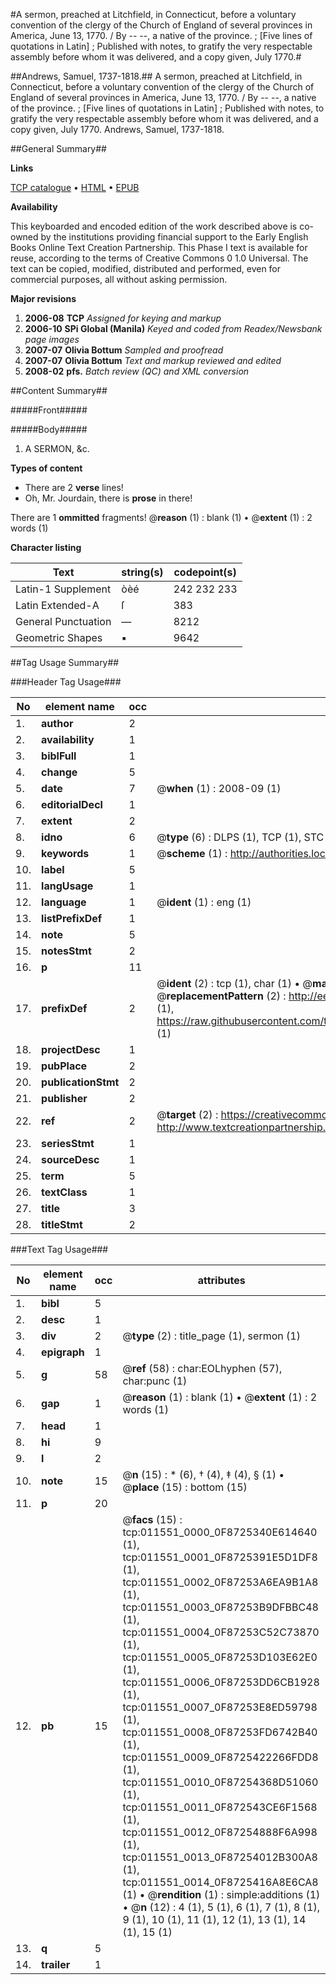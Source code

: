 #A sermon, preached at Litchfield, in Connecticut, before a voluntary convention of the clergy of the Church of England of several provinces in America, June 13, 1770. / By -- --, a native of the province. ; [Five lines of quotations in Latin] ; Published with notes, to gratify the very respectable assembly before whom it was delivered, and a copy given, July 1770.#

##Andrews, Samuel, 1737-1818.##
A sermon, preached at Litchfield, in Connecticut, before a voluntary convention of the clergy of the Church of England of several provinces in America, June 13, 1770. / By -- --, a native of the province. ; [Five lines of quotations in Latin] ; Published with notes, to gratify the very respectable assembly before whom it was delivered, and a copy given, July 1770.
Andrews, Samuel, 1737-1818.

##General Summary##

**Links**

[TCP catalogue](http://www.ota.ox.ac.uk/tcp/)  • 
[HTML](http://tei.it.ox.ac.uk/tcp/Texts-HTML/free/N09/N09048.html)  • 
[EPUB](http://tei.it.ox.ac.uk/tcp/Texts-EPUB/free/N09/N09048.epub)

**Availability**

This keyboarded and encoded edition of the
	       work described above is co-owned by the institutions
	       providing financial support to the Early English Books
	       Online Text Creation Partnership. This Phase I text is
	       available for reuse, according to the terms of Creative
	       Commons 0 1.0 Universal. The text can be copied,
	       modified, distributed and performed, even for
	       commercial purposes, all without asking permission.

**Major revisions**

1. __2006-08__ __TCP__ *Assigned for keying and markup*
1. __2006-10__ __SPi Global (Manila)__ *Keyed and coded from Readex/Newsbank page images*
1. __2007-07__ __Olivia Bottum__ *Sampled and proofread*
1. __2007-07__ __Olivia Bottum__ *Text and markup reviewed and edited*
1. __2008-02__ __pfs.__ *Batch review (QC) and XML conversion*

##Content Summary##

#####Front#####

#####Body#####

1. A SERMON, &c.

**Types of content**

  * There are 2 **verse** lines!
  * Oh, Mr. Jourdain, there is **prose** in there!

There are 1 **ommitted** fragments! 
 @__reason__ (1) : blank (1)  •  @__extent__ (1) : 2 words (1)

**Character listing**


|Text|string(s)|codepoint(s)|
|---|---|---|
|Latin-1 Supplement|òèé|242 232 233|
|Latin Extended-A|ſ|383|
|General Punctuation|—|8212|
|Geometric Shapes|▪|9642|

##Tag Usage Summary##

###Header Tag Usage###

|No|element name|occ|attributes|
|---|---|---|---|
|1.|__author__|2||
|2.|__availability__|1||
|3.|__biblFull__|1||
|4.|__change__|5||
|5.|__date__|7| @__when__ (1) : 2008-09 (1)|
|6.|__editorialDecl__|1||
|7.|__extent__|2||
|8.|__idno__|6| @__type__ (6) : DLPS (1), TCP (1), STC (1), NOTIS (1), IMAGE-SET (1), EVANS-CITATION (1)|
|9.|__keywords__|1| @__scheme__ (1) : http://authorities.loc.gov/ (1)|
|10.|__label__|5||
|11.|__langUsage__|1||
|12.|__language__|1| @__ident__ (1) : eng (1)|
|13.|__listPrefixDef__|1||
|14.|__note__|5||
|15.|__notesStmt__|2||
|16.|__p__|11||
|17.|__prefixDef__|2| @__ident__ (2) : tcp (1), char (1)  •  @__matchPattern__ (2) : ([0-9\-]+):([0-9IVX]+) (1), (.+) (1)  •  @__replacementPattern__ (2) : http://eebo.chadwyck.com/downloadtiff?vid=$1&page=$2 (1), https://raw.githubusercontent.com/textcreationpartnership/Texts/master/tcpchars.xml#$1 (1)|
|18.|__projectDesc__|1||
|19.|__pubPlace__|2||
|20.|__publicationStmt__|2||
|21.|__publisher__|2||
|22.|__ref__|2| @__target__ (2) : https://creativecommons.org/publicdomain/zero/1.0/ (1), http://www.textcreationpartnership.org/docs/. (1)|
|23.|__seriesStmt__|1||
|24.|__sourceDesc__|1||
|25.|__term__|5||
|26.|__textClass__|1||
|27.|__title__|3||
|28.|__titleStmt__|2||


###Text Tag Usage###

|No|element name|occ|attributes|
|---|---|---|---|
|1.|__bibl__|5||
|2.|__desc__|1||
|3.|__div__|2| @__type__ (2) : title_page (1), sermon (1)|
|4.|__epigraph__|1||
|5.|__g__|58| @__ref__ (58) : char:EOLhyphen (57), char:punc (1)|
|6.|__gap__|1| @__reason__ (1) : blank (1)  •  @__extent__ (1) : 2 words (1)|
|7.|__head__|1||
|8.|__hi__|9||
|9.|__l__|2||
|10.|__note__|15| @__n__ (15) : * (6), † (4), ‡ (4), § (1)  •  @__place__ (15) : bottom (15)|
|11.|__p__|20||
|12.|__pb__|15| @__facs__ (15) : tcp:011551_0000_0F8725340E614640 (1), tcp:011551_0001_0F8725391E5D1DF8 (1), tcp:011551_0002_0F87253A6EA9B1A8 (1), tcp:011551_0003_0F87253B9DFBBC48 (1), tcp:011551_0004_0F87253C52C73870 (1), tcp:011551_0005_0F87253D103E62E0 (1), tcp:011551_0006_0F87253DD6CB1928 (1), tcp:011551_0007_0F87253E8ED59798 (1), tcp:011551_0008_0F87253FD6742B40 (1), tcp:011551_0009_0F8725422266FDD8 (1), tcp:011551_0010_0F87254368D51060 (1), tcp:011551_0011_0F872543CE6F1568 (1), tcp:011551_0012_0F87254888F6A998 (1), tcp:011551_0013_0F87254012B300A8 (1), tcp:011551_0014_0F8725416A8E6CA8 (1)  •  @__rendition__ (1) : simple:additions (1)  •  @__n__ (12) : 4 (1), 5 (1), 6 (1), 7 (1), 8 (1), 9 (1), 10 (1), 11 (1), 12 (1), 13 (1), 14 (1), 15 (1)|
|13.|__q__|5||
|14.|__trailer__|1||
